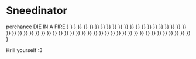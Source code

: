 # Sneedinator
perchance
DIE IN A FIRE
}
}
}
}}
}}
}}
}}
}}
}}
}}
}}
}}
}}
}}
}}
}}
}}
}}
}}
}}
}}
}}
}}
}}
}}
}}
}}
}}
}}
}}
}}
}}
}}
}}
}}
}}
}}
}}
}}
}}
}}
}}
}}
}}
}}
}}
}}
}}
}}
}}
}}
}}
}}
}}
}







































































Krill yourself :3 
